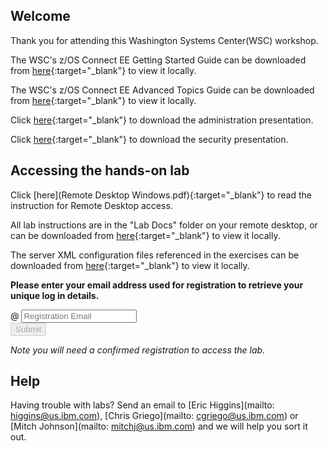 <script src="https://ajax.googleapis.com/ajax/libs/jquery/3.1.0/jquery.min.js"></script>
<script src="./core-min.js"></script>
<script src="./md5-min.js"></script>
<script src="./wildfire-labs.js"></script>
<link href="https://cdn.jsdelivr.net/npm/bootstrap@5.1.0/dist/css/bootstrap.min.css" rel="stylesheet" integrity="sha384-KyZXEAg3QhqLMpG8r+8fhAXLRk2vvoC2f3B09zVXn8CA5QIVfZOJ3BCsw2P0p/We" crossorigin="anonymous">

## Welcome

Thank you for attending this Washington Systems Center(WSC) workshop. 

The WSC's z/OS Connect EE Getting Started Guide can be downloaded from [here](https://github.com/ibm-wsc/zCONNEE-Wildfire-Workshop/blob/master/zOS%20Connect%20EE%20V3%20Getting%20Started.pdf){:target="_blank"} to view it locally.
  
The WSC's z/OS Connect EE Advanced Topics Guide can be downloaded from [here](https://github.com/ibm-wsc/zCONNEE-Wildfire-Workshop/blob/master/security/zOS%20Connect%20EE%20V3%20Advanced%20Topics%20Guide.pdf){:target="_blank"} to view it locally.

Click [here](https://github.com/ibm-wsc/zCONNEE-Wildfire-Workshop/blob/master/ZOSSEC1%20-%20IBM%20zOS%20Connect%20%20Administration.pdf){:target="_blank"} to download the administration presentation.

Click [here](https://github.com/ibm-wsc/zCONNEE-Wildfire-Workshop/blob/master/ZOSSEC1%20-%20zOS%20Connect%20Security.pdf){:target="_blank"} to download the security presentation.

## Accessing the hands-on lab

Click [here](Remote Desktop Windows.pdf){:target="_blank"} to read the instruction for Remote Desktop access.

All lab instructions are in the "Lab Docs" folder on your remote desktop, or can be downloaded from [here](https://github.com/ibm-wsc/zCONNEE-Wildfire-Workshop/tree/master/security){:target="_blank"} to view it locally.

The server XML configuration files referenced in the exercises can be downloaded from [here](https://github.com/ibm-wsc/zCONNEE-Wildfire-Workshop/tree/master/xml){:target="_blank"} to view it locally.


**Please enter your email address used for registration to retrieve your unique log in details.**

<form onsubmit="return false;">
<div class="input-group mb-3 col-6">
<span class="input-group-text" id="basic-addon1">@</span>
<input type="email" class="form-control" placeholder="Registration Email" aria-label="Email" aria-describedby="basic-addon1" id="registration-email" maxlength="50" required oninput="validate();">
</div>
<div class="col-6">
<button id="btn-submit" class="btn btn-primary" type="submit" onclick="getLab(document.getElementById('registration-email').value)" disabled>Submit</button>
</div>
</form>
<div id="lab" class=".container .text-monospace">
<em>Note you will need a confirmed registration to access the lab.</em>
</div>

## Help 
Having trouble with labs? Send an email to [Eric Higgins](mailto: higgins@us.ibm.com), [Chris Griego](mailto: cgriego@us.ibm.com) or [Mitch Johnson](mailto: mitchj@us.ibm.com) and we will help you sort it out.
